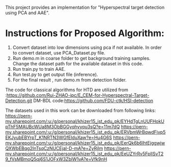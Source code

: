 This project provides an implementation for "Hyperspectral target detection using PCA and AAE". 
# Instructions for Proposed Algorithm:
1. Convert dataset into low dimensions using pca if not available. In order to convert dataset, use PCA_Dataset.py file.
2. Run demo.m in coarse folder to get background training samples. Change the dataset path for the available dataset in this code.
3. Run train.py to train AAE. 
4. Run test.py to get output file (inference).
5. For the final result , run demo.m from detection folder.

The code for classical algorithms for HTD are utilized from :https://github.com/Rui-ZHAO-ipc/E_CEM-for-Hyperspectral-Target-Detection.git
DM-BDL code:https://github.com/FDU-ctk/HSI-detection



The datasets used in this work can be downloaded from following links:
https://pern-my.sharepoint.com/:u:/g/personal/khizer15_ist_edu_pk/EYHdTgLnUUFHokUpThF5MAUBcWUa8M3ObBGGyqhyyqu3sQ?e=11m7dQ
https://pern-my.sharepoint.com/:u:/g/personal/khizer15_ist_edu_pk/ERVbmWrBqwdFjvp5EKJyubEBYrpT_K1NRTN3WGfEIduXaw?e=Hu4G6S
https://pern-my.sharepoint.com/:u:/g/personal/khizer15_ist_edu_pk/EerQk6b6lhtEjggwjwQXWbEBqg2InTsqCzNUCEjaI-D-mA?e=ZyRjIm
https://pern-my.sharepoint.com/:u:/g/personal/khizer15_ist_edu_pk/EeUZYrRv5FpIlSvT29_fVsMBmoQ5qj6S1JOFxW3ZblW1vA?e=Vfk9nH
